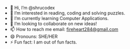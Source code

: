 - 👋 Hi, I’m @shrucodex
- 👀 I’m interested in reading, coding and solving puzzles.
- 🌱 I’m currently learning Computer Applications.
- 💞️ I’m looking to collaborate on new ideas!
- 📫 How to reach me email: fireheart284@gmail.com
- 😄 Pronouns: SHE/HER
- ⚡ Fun fact: I am out of fun facts.

<!---
shrucodex/shrucodex is a ✨ special ✨ repository because its `README.md` (this file) appears on your GitHub profile.
You can click the Preview link to take a look at your changes.
--->
